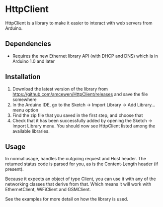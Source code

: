 # HttpClient

HttpClient is a library to make it easier to interact with web servers from Arduino.

## Dependencies

- Requires the new Ethernet library API (with DHCP and DNS) which is in Arduino 1.0 and later

## Installation

1. Download the latest version of the library from https://github.com/amcewen/HttpClient/releases and save the file somewhere
1. In the Arduino IDE, go to the Sketch -> Import Library -> Add Library... menu option
1. Find the zip file that you saved in the first step, and choose that
1. Check that it has been successfully added by opening the Sketch -> Import Library menu.  You should now see HttpClient listed among the available libraries.

## Usage

In normal usage, handles the outgoing request and Host header.  The returned status code is parsed for you, as is the Content-Length header (if present).

Because it expects an object of type Client, you can use it with any of the networking classes that derive from that.  Which means it will work with EthernetClient, WiFiClient and GSMClient.

See the examples for more detail on how the library is used.

